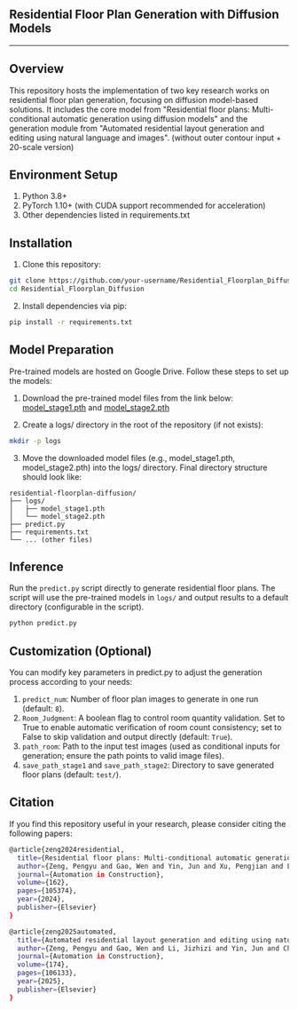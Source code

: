 ## Residential Floor Plan Generation with Diffusion Models
---

## Overview
This repository hosts the implementation of two key research works on residential floor plan generation, focusing on diffusion model-based solutions. It includes the core model from "Residential floor plans: Multi-conditional automatic generation using diffusion models" and the generation module from "Automated residential layout generation and editing using natural language and images". (without outer contour input + 20-scale version)

## Environment Setup

1. Python 3.8+
2. PyTorch 1.10+ (with CUDA support recommended for acceleration)
3. Other dependencies listed in requirements.txt

## Installation
1. Clone this repository:
```bash
git clone https://github.com/your-username/Residential_Floorplan_Diffusion.git
cd Residential_Floorplan_Diffusion
```
2. Install dependencies via pip:
```bash
pip install -r requirements.txt
```

## Model Preparation
Pre-trained models are hosted on Google Drive. Follow these steps to set up the models:

1. Download the pre-trained model files from the link below:
[model_stage1.pth](https://drive.google.com/file/d/1ONAu_i2q0FUGJClArBC4mBMwFAchmo1H/view?usp=drive_link)
and [model_stage2.pth](https://drive.google.com/file/d/1cVL4dLMM7j0n3nSKkapjdTWgHD9H45rA/view?usp=drive_link)

2. Create a logs/ directory in the root of the repository (if not exists):
```bash
mkdir -p logs
```

3. Move the downloaded model files (e.g., model_stage1.pth, model_stage2.pth) into the logs/ directory.
Final directory structure should look like:

```plaintext
residential-floorplan-diffusion/ 
├── logs/                          
│   ├── model_stage1.pth          
│   └── model_stage2.pth          
├── predict.py                     
├── requirements.txt               
└── ... (other files)              
```

## Inference

Run the ```predict.py``` script directly to generate residential floor plans. The script will use the pre-trained models in ```logs/``` and output results to a default directory (configurable in the script).

```bash
python predict.py
```

## Customization (Optional)

You can modify key parameters in predict.py to adjust the generation process according to your needs:

1. ```predict_num```: Number of floor plan images to generate in one run (default: ```8```).
2. ```Room_Judgment```: A boolean flag to control room quantity validation. Set to True to enable automatic verification of room count consistency; set to False to skip validation and output directly (default: ```True```).
3. ```path_room```: Path to the input test images (used as conditional inputs for generation; ensure the path points to valid image files).
4. ```save_path_stage1``` and ```save_path_stage2```: Directory to save generated floor plans (default: ```test/```).

## Citation
If you find this repository useful in your research, please consider citing the following papers:

```bash
@article{zeng2024residential,
  title={Residential floor plans: Multi-conditional automatic generation using diffusion models},
  author={Zeng, Pengyu and Gao, Wen and Yin, Jun and Xu, Pengjian and Lu, Shuai},
  journal={Automation in Construction},
  volume={162},
  pages={105374},
  year={2024},
  publisher={Elsevier}
}
```

```bash
@article{zeng2025automated,
  title={Automated residential layout generation and editing using natural language and images},
  author={Zeng, Pengyu and Gao, Wen and Li, Jizhizi and Yin, Jun and Chen, Jiling and Lu, Shuai},
  journal={Automation in Construction},
  volume={174},
  pages={106133},
  year={2025},
  publisher={Elsevier}
}
```
